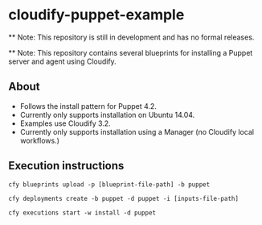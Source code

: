 # cloudify-puppet-example

** Note: This repository is still in development and has no formal releases.

** Note: This repository contains several blueprints for installing a Puppet server and agent using Cloudify.

## About

  * Follows the install pattern for Puppet 4.2.
  * Currently only supports installation on Ubuntu 14.04.
  * Examples use Cloudify 3.2.
  * Currently only supports installation using a Manager (no Cloudify local workflows.)

## Execution instructions

  `cfy blueprints upload -p [blueprint-file-path] -b puppet`

  `cfy deployments create -b puppet -d puppet -i [inputs-file-path]`

  `cfy executions start -w install -d puppet`

